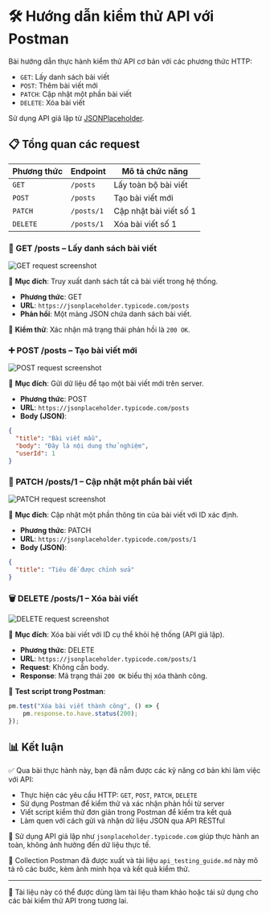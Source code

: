 # 🛠️ Hướng dẫn kiểm thử API với Postman

Bài hướng dẫn thực hành kiểm thử API cơ bản với các phương thức HTTP:
- `GET`: Lấy danh sách bài viết
- `POST`: Thêm bài viết mới
- `PATCH`: Cập nhật một phần bài viết
- `DELETE`: Xóa bài viết

Sử dụng API giả lập từ [JSONPlaceholder](https://jsonplaceholder.typicode.com/).

## 📋 Tổng quan các request

| Phương thức | Endpoint                            | Mô tả chức năng           |
|-------------|-------------------------------------|---------------------------|
| `GET`       | `/posts`                            | Lấy toàn bộ bài viết      |
| `POST`      | `/posts`                            | Tạo bài viết mới          |
| `PATCH`     | `/posts/1`                          | Cập nhật bài viết số 1    |
| `DELETE`    | `/posts/1`                          | Xóa bài viết số 1         |

### 📖 GET /posts – Lấy danh sách bài viết

![GET request screenshot](./images/get-posts-example.png)

🔎 **Mục đích**: Truy xuất danh sách tất cả bài viết trong hệ thống.

- **Phương thức**: GET  
- **URL**: `https://jsonplaceholder.typicode.com/posts`  
- **Phản hồi**: Một mảng JSON chứa danh sách bài viết.

🧪 **Kiểm thử**: Xác nhận mã trạng thái phản hồi là `200 OK`.

### ➕ POST /posts – Tạo bài viết mới

![POST request screenshot](./images/create-post-example.png)

🔎 **Mục đích**: Gửi dữ liệu để tạo một bài viết mới trên server.

- **Phương thức**: POST  
- **URL**: `https://jsonplaceholder.typicode.com/posts`  
- **Body (JSON)**:
```json
{
  "title": "Bài viết mẫu",
  "body": "Đây là nội dung thử nghiệm",
  "userId": 1
}
```

### 🔄 PATCH /posts/1 – Cập nhật một phần bài viết

![PATCH request screenshot](./images/update-post-example.png)

🔎 **Mục đích**: Cập nhật một phần thông tin của bài viết với ID xác định.

- **Phương thức**: PATCH  
- **URL**: `https://jsonplaceholder.typicode.com/posts/1`  
- **Body (JSON)**:
```json
{
  "title": "Tiêu đề được chỉnh sửa"
}
```

### 🗑️ DELETE /posts/1 – Xóa bài viết

![DELETE request screenshot](./images/delete-post-example.png)

🔎 **Mục đích**: Xóa bài viết với ID cụ thể khỏi hệ thống (API giả lập).

- **Phương thức**: DELETE  
- **URL**: `https://jsonplaceholder.typicode.com/posts/1`  
- **Request**: Không cần body.  
- **Response**: Mã trạng thái `200 OK` biểu thị xóa thành công.

🧪 **Test script trong Postman**:
```javascript
pm.test("Xóa bài viết thành công", () => {
    pm.response.to.have.status(200);
});
```

## 📊 Kết luận

✅ Qua bài thực hành này, bạn đã nắm được các kỹ năng cơ bản khi làm việc với API:

- Thực hiện các yêu cầu HTTP: `GET`, `POST`, `PATCH`, `DELETE`
- Sử dụng Postman để kiểm thử và xác nhận phản hồi từ server
- Viết script kiểm thử đơn giản trong Postman để kiểm tra kết quả
- Làm quen với cách gửi và nhận dữ liệu JSON qua API RESTful

🌟 Sử dụng API giả lập như `jsonplaceholder.typicode.com` giúp thực hành an toàn, không ảnh hưởng đến dữ liệu thực tế.

📝 Collection Postman đã được xuất và tài liệu `api_testing_guide.md` này mô tả rõ các bước, kèm ảnh minh họa và kết quả kiểm thử.

---

📁 Tài liệu này có thể được dùng làm tài liệu tham khảo hoặc tái sử dụng cho các bài kiểm thử API trong tương lai.
